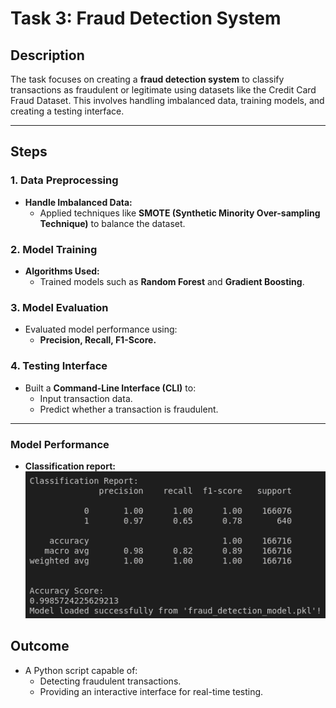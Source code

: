 # Task 3: Fraud Detection System

## Description
The task focuses on creating a **fraud detection system** to classify transactions as fraudulent or legitimate using datasets like the Credit Card Fraud Dataset. This involves handling imbalanced data, training models, and creating a testing interface.

---

## Steps

### 1. Data Preprocessing
- **Handle Imbalanced Data:**
  - Applied techniques like **SMOTE (Synthetic Minority Over-sampling Technique)** to balance the dataset.

### 2. Model Training
- **Algorithms Used:**
  - Trained models such as **Random Forest** and **Gradient Boosting**.

### 3. Model Evaluation
- Evaluated model performance using:
  - **Precision, Recall, F1-Score.**

### 4. Testing Interface
- Built a **Command-Line Interface (CLI)** to:
  - Input transaction data.
  - Predict whether a transaction is fraudulent.

---
### Model Performance
- **Classification report:**
  ![Confusion Matrix](./screenshots/image.png)


## Outcome
- A Python script capable of:
  - Detecting fraudulent transactions.
  - Providing an interactive interface for real-time testing.
